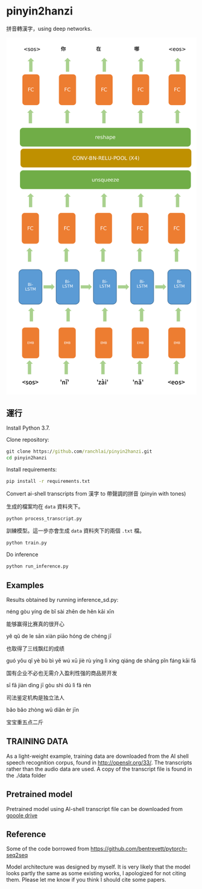 # pinyin2hanzi

拼音轉漢字，using deep networks.

![](./doc/model.png)

## 運行

Install Python 3.7.

Clone repository:

```cmd
git clone https://github.com/ranchlai/pinyin2hanzi.git
cd pinyin2hanzi
```

Install requirements:

```cmd
pip install -r requirements.txt
```

Convert ai-shell transcripts from 漢字 to 帶聲調的拼音 (pinyin with tones)

生成的檔案均在 `data` 資料夾下。

```cmd
python process_transcript.py
```

訓練模型。這一步亦會生成 `data` 資料夾下的兩個 `.txt` 檔。

```cmd
python train.py
```

Do inference

```cmd
python run_inference.py
```

## Examples

Results obtained by running inference_sd.py:

néng gòu yíng de bǐ sài zhēn de hěn kāi xīn

能够赢得比赛真的很开心

yě qǔ de le sān xiàn piāo hóng de chéng jī

也取得了三线飘红的成绩

guó yǒu qǐ yè bù bì yě wú xū jiè rù yíng lì xìng qiáng de shāng pǐn fáng kāi fā

国有企业不必也无需介入盈利性强的商品房开发

sī fǎ jiàn dìng jī gòu shì dú lì fǎ rén

司法鉴定机构是独立法人

bǎo bǎo zhòng wǔ diǎn èr jīn

宝宝重五点二斤

## TRAINING DATA

As a light-weight example, training data are downloaded from the AI shell speech recognition corpus, 
found in http://openslr.org/33/. The transcripts rather than the audio data are used. A copy of the transcript file is found in the ./data folder

## Pretrained model

Pretrained model using AI-shell transcript file can be downloaded from 
[gooole drive](https://drive.google.com/open?id=186jnywHwnxqXDBxrbFRpIF7dFAWcwEx_)

## Reference

Some of the code borrowed from https://github.com/bentrevett/pytorch-seq2seq

Model architecture was designed by myself. It is very likely that the model looks partly the same as some existing works, I apologized for not citing them. Please let me know if you think I should cite some papers.
